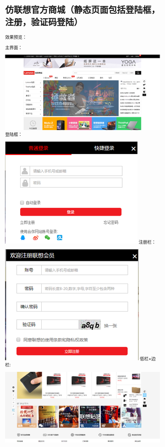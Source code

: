 # 仿联想官方商城（静态页面包括登陆框，注册，验证码登陆）
效果预览：  
  
  
主界面：   
  
  
![image](https://github.com/wgytcdx/test-lenovo/blob/master/images/lenovo1.png)
登陆框：    
  
  
![image](https://github.com/wgytcdx/test-lenovo/blob/master/images/lenovo2.png)
注册栏：
  
  
![image](https://github.com/wgytcdx/test-lenovo/blob/master/images/lenovo3.png)
低栏+边栏:
  
  
![image](https://github.com/wgytcdx/test-lenovo/blob/master/images/lenovo4.png)
